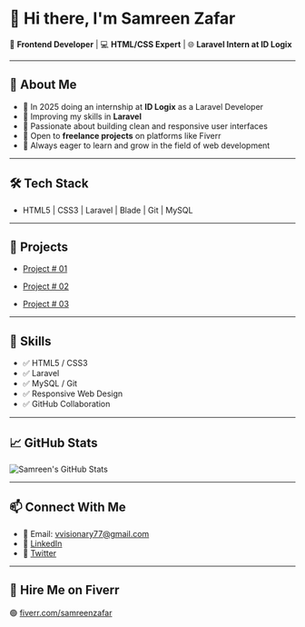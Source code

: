# 👋 Hi there, I'm Samreen Zafar

🎯 **Frontend Developer** | 💻 **HTML/CSS Expert** | 🌐 **Laravel Intern at ID Logix**

---

## 🔎 About Me

- 🔭 In 2025 doing an internship at **ID Logix** as a Laravel Developer  
- 🌱 Improving my skills in **Laravel**  
- 💬 Passionate about building clean and responsive user interfaces  
- 💼 Open to **freelance projects** on platforms like Fiverr  
- 🧠 Always eager to learn and grow in the field of web development  

---

## 🛠️ Tech Stack

- HTML5 | CSS3 | Laravel | Blade | Git | MySQL

---

## 🚀 Projects

- [Project # 01 ](https://github.com/samreen-frontend/Responsive-form)

- [Project # 02 ](https://github.com/samreen-frontend/pizza-order-form)

- [Project # 03 ](https://github.com/samreen-frontend/Expandable-hover-card)

---

## 🧠 Skills

- ✅ HTML5 / CSS3
- ✅ Laravel 
- ✅ MySQL / Git
- ✅ Responsive Web Design
- ✅ GitHub Collaboration
---

## 📈 GitHub Stats

![Samreen's GitHub Stats](https://github-readme-stats.vercel.app/api?username=samreen-frontend&show_icons=true&theme=default)

---

## 📫 Connect With Me

- 📧 Email: vvisionary77@gmail.com
- 💼 [LinkedIn](https://www.linkedin.com/in/visionary-ventures-6b1a97371/)
- 💼 [Twitter](https://x.com/dev_samreen)

---

## 🎯 Hire Me on Fiverr

🟢 [fiverr.com/samreenzafar](https://www.fiverr.com/samreenzafar)
